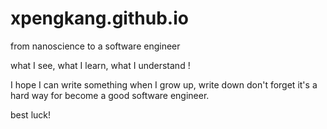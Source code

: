 # xpengkang.github.io

from nanoscience to a software engineer

what I see, what I learn, what I understand !

I hope I can write something when I grow up,  write down don't forget it's a hard way for become a good software engineer.

best luck!
